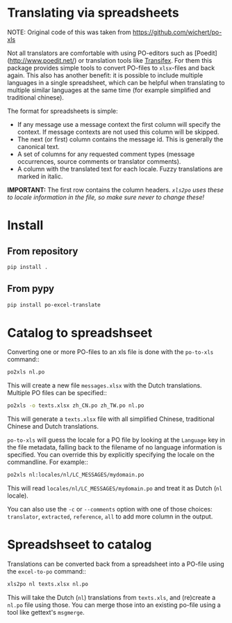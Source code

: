 # Translating via spreadsheets

NOTE: Original code of this was taken from https://github.com/wichert/po-xls

Not all translators are comfortable with using PO-editors such as [Poedit]
(http://www.poedit.net/) or translation tools like [Transifex](http://trac.transifex.org/). For them this package provides simple tools to
convert PO-files to `xlsx`-files and back again. This also has another benefit:
it is possible to include multiple languages in a single spreadsheet, which can be
helpful when translating to multiple similar languages at the same time (for
example simplified and traditional chinese).

The format for spreadsheets is simple:

* If any message use a message context the first column will specify the
  context.  If message contexts are not used this column will be skipped.
* The next (or first) column contains the message id. This is generally the
  canonical text.
* A set of columns for any requested comment types (message occurrences, source
  comments or translator comments).
* A column with the translated text for each locale. Fuzzy translations are
  marked in italic.

**IMPORTANT:** The first row contains the column headers. *``xls2po`` uses these to locale
information in the file, so make sure never to change these!*

# Install

## From repository
```sh
pip install .
```

## From pypy
```sh
pip install po-excel-translate
```

# Catalog to spreadshseet

Converting one or more PO-files to an xls file is done with the `po-to-xls`
command::
```sh
po2xls nl.po
```

This will create a new file `messages.xlsx` with the Dutch translations. Multiple
PO files can be specified::
```sh
po2xls -o texts.xlsx zh_CN.po zh_TW.po nl.po
```

This will generate a ``texts.xlsx`` file with all simplified Chinese,
traditional Chinese and Dutch translations.

``po-to-xls`` will guess the locale for a PO file by looking at the `Language`
key in the file metadata, falling back to the filename of no language information
is specified. You can override this by explicitly specifying the locale on the
commandline. For example::
```sh
po2xls nl:locales/nl/LC_MESSAGES/mydomain.po
```

This will read ``locales/nl/LC_MESSAGES/mydomain.po`` and treat it as Dutch
(``nl`` locale).

You can also use the ``-c`` or ``--comments`` option with one of those choices:
``translator``, ``extracted``, ``reference``, ``all`` to add more column in the
output.

# Spreadshseet to catalog

Translations can be converted back from a spreadsheet into a PO-file using the
`excel-to-po` command::
```sh
xls2po nl texts.xlsx nl.po
```

This will take the Dutch (`nl`) translations from `texts.xls`, and (re)create a
``nl.po`` file using those. You can merge those into an existing po-file using
a tool like gettext's ``msgmerge``.
